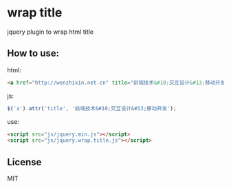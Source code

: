 # wrap title

jquery plugin to wrap html title

## How to use:

html:
```html
<a href="http://wenzhixin.net.cn" title="前端技术&#10;交互设计&#13;移动开发">文翼的博客</a>
```

js:
```javascript
$('a').attr('title', '前端技术&#10;交互设计&#13;移动开发');
```

use:
```html
<script src="js/jquery.min.js"></script>
<script src="js/jquery.wrap.title.js"></script>
```

## License

MIT